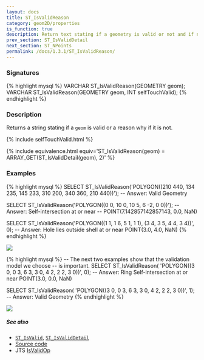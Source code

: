 ```yaml
---
layout: docs
title: ST_IsValidReason
category: geom2D/properties
is_function: true
description: Return text stating if a geometry is valid or not and if not valid, a reason why
prev_section: ST_IsValidDetail
next_section: ST_NPoints
permalink: /docs/1.3.1/ST_IsValidReason/
---
```


### Signatures

{% highlight mysql %}
VARCHAR ST_IsValidReason(GEOMETRY geom);
VARCHAR ST_IsValidReason(GEOMETRY geom, INT selfTouchValid);
{% endhighlight %}

### Description

Returns a string stating if a `geom` is valid or a reason why if it
is not.

{% include selfTouchValid.html %}

{% include equivalence.html equiv='ST_IsValidReason(geom) = ARRAY_GET(ST_IsValidDetail(geom), 2)' %}

### Examples

{% highlight mysql %}
SELECT ST_IsValidReason('POLYGON((210 440, 134 235, 145 233,
                                  310 200, 340 360, 210 440))');
-- Answer: Valid Geometry

SELECT ST_IsValidReason('POLYGON((0 0, 10 0, 10 5, 6 -2, 0 0))');
-- Answer: Self-intersection at or near
--         POINT(7.142857142857143, 0.0, NaN)

SELECT ST_IsValidReason('POLYGON((1 1, 1 6, 5 1, 1 1),
                                 (3 4, 3 5, 4 4, 3 4))', 0);
-- Answer: Hole lies outside shell at or near POINT(3.0, 4.0, NaN)
{% endhighlight %}

<img class="displayed" src="../ST_IsValidReason_1.png"/>

{% highlight mysql %}
-- The next two examples show that the validation model we choose
-- is important.
SELECT ST_IsValidReason(
            'POLYGON((3 0, 0 3, 6 3, 3 0, 4 2, 2 2, 3 0))', 0);
-- Answer: Ring Self-intersection at or near POINT(3.0, 0.0, NaN)

SELECT ST_IsValidReason(
            'POLYGON((3 0, 0 3, 6 3, 3 0, 4 2, 2 2, 3 0))', 1);
-- Answer: Valid Geometry
{% endhighlight %}

<img class="displayed" src="../ST_IsValidReason_2.png"/>

##### See also

* [`ST_IsValid`](../ST_IsValid), [`ST_IsValidDetail`](../ST_IsValidDetail)
* <a href="https://github.com/orbisgis/h2gis/blob/master/h2gis-functions/src/main/java/org/h2gis/functions/spatial/properties/ST_IsValidReason.java" target="_blank">Source code</a>
* JTS [IsValidOp][jts]

[jts]: http://tsusiatsoftware.net/jts/javadoc/com/vividsolutions/jts/operation/valid/IsValidOp.html
